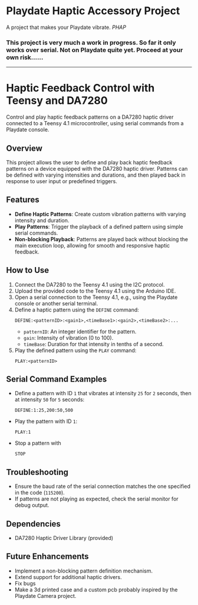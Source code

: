 # Playdate Haptic Accessory Project
A project that makes your Playdate vibrate. *PHAP*

### This project is very much a work in progress. So far it only works over serial. Not on Playdate quite yet. Proceed at your own risk......

---

# Haptic Feedback Control with Teensy and DA7280

Control and play haptic feedback patterns on a DA7280 haptic driver connected to a Teensy 4.1 microcontroller, using serial commands from a Playdate console.

## Overview

This project allows the user to define and play back haptic feedback patterns on a device equipped with the DA7280 haptic driver. Patterns can be defined with varying intensities and durations, and then played back in response to user input or predefined triggers.

## Features

- **Define Haptic Patterns**: Create custom vibration patterns with varying intensity and duration.
- **Play Patterns**: Trigger the playback of a defined pattern using simple serial commands.
- **Non-blocking Playback**: Patterns are played back without blocking the main execution loop, allowing for smooth and responsive haptic feedback.
  
## How to Use

1. Connect the DA7280 to the Teensy 4.1 using the I2C protocol.
2. Upload the provided code to the Teensy 4.1 using the Arduino IDE.
3. Open a serial connection to the Teensy 4.1, e.g., using the Playdate console or another serial terminal.
4. Define a haptic pattern using the `DEFINE` command:
   ```
   DEFINE:<patternID>:<gain1>,<timeBase1>:<gain2>,<timeBase2>:...
   ```
   - `patternID`: An integer identifier for the pattern.
   - `gain`: Intensity of vibration (0 to 100).
   - `timeBase`: Duration for that intensity in tenths of a second.
5. Play the defined pattern using the `PLAY` command:
   ```
   PLAY:<patternID>
   ```

## Serial Command Examples

- Define a pattern with ID `1` that vibrates at intensity `25` for `2` seconds, then at intensity `50` for `5` seconds:
  ```
  DEFINE:1:25,200:50,500
  ```
- Play the pattern with ID `1`:
  ```
  PLAY:1
  ```
- Stop a pattern with
  ```
  STOP
  ```
## Troubleshooting

- Ensure the baud rate of the serial connection matches the one specified in the code (`115200`).
- If patterns are not playing as expected, check the serial monitor for debug output.

## Dependencies

- DA7280 Haptic Driver Library (provided)

## Future Enhancements

- Implement a non-blocking pattern definition mechanism.
- Extend support for additional haptic drivers.
- Fix bugs
- Make a 3d printed case and a custom pcb probably inspired by the Playdate Camera project.
